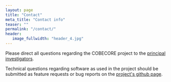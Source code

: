 ```yaml
---
layout: page
title: "Contact"
meta_title: "Contact info"
teaser: ""
permalink: "/contact/"
header:
   image_fullwidth: "header_4.jpg"
---
```


Please direct all questions regarding the COBECORE project to the [principal investigators](http://www.cobecore.org/team).

Technical questions regarding software as used in the project should be submitted as feature requests or bug reports on the [project's github page](https://www.github.com/khufkens).
